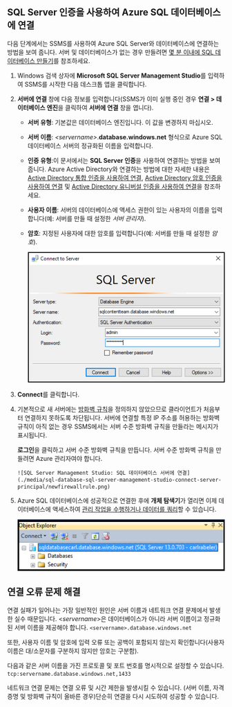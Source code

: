 

## SQL Server 인증을 사용하여 Azure SQL 데이터베이스에 연결
다음 단계에서는 SSMS를 사용하여 Azure SQL Server와 데이터베이스에 연결하는 방법을 보여 줍니다. 서버 및 데이터베이스가 없는 경우 만들려면 [몇 분 이내에 SQL 데이터베이스 만들기](../articles/sql-database/sql-database-get-started.md)를 참조하세요.

1. Windows 검색 상자에 **Microsoft SQL Server Management Studio**를 입력하여 SSMS를 시작한 다음 데스크톱 앱을 클릭합니다.
2. **서버에 연결** 창에 다음 정보를 입력합니다(SSMS가 이미 실행 중인 경우 **연결 > 데이터베이스 엔진**을 클릭하여 **서버에 연결** 창을 엽니다).
   
   * **서버 유형**: 기본값은 데이터베이스 엔진입니다. 이 값을 변경하지 마십시오.
   * **서버 이름**: *&lt;servername>*.**database.windows.net** 형식으로 Azure SQL 데이터베이스 서버의 정규화된 이름을 입력합니다.
   * **인증 유형**:이 문서에서는 **SQL Server 인증**을 사용하여 연결하는 방법을 보여 줍니다. Azure Active Directory와 연결하는 방법에 대한 자세한 내용은 [Active Directory 통합 인증을 사용하여 연결](../articles/sql-database/sql-database-aad-authentication.md#connect-using-active-directory-integrated-authentication), [Active Directory 암호 인증을 사용하여 연결](../articles/sql-database/sql-database-aad-authentication.md#connect-using-active-directory-password-authentication) 및 [Active Directory 유니버설 인증을 사용하여 연결](../articles/sql-database/sql-database-ssms-mfa-authentication.md)을 참조하세요.
   * **사용자 이름**: 서버의 데이터베이스에 액세스 권한이 있는 사용자의 이름을 입력합니다(예: 서버를 만들 때 설정한 *서버 관리자*).
   * **암호**: 지정된 사용자에 대한 암호를 입력합니다(예: 서버를 만들 때 설정한 *암호*).
     
       ![SQL Server Management Studio: SQL 데이터베이스 서버에 연결](./media/sql-database-sql-server-management-studio-connect-server-principal/connect.png)
3. **Connect**를 클릭합니다.
4. 기본적으로 새 서버에는 [방화벽 규칙](../articles/sql-database/sql-database-firewall-configure.md)을 정의하지 않았으므로 클라이언트가 처음부터 연결하지 못하도록 차단됩니다. 서버에 연결할 특정 IP 주소를 허용하는 방화벽 규칙이 아직 없는 경우 SSMS에서는 서버 수준 방화벽 규칙을 만들라는 메시지가 표시됩니다.
   
    **로그인**을 클릭하고 서버 수준 방화벽 규칙을 만듭니다. 서버 수준 방화벽 규칙을 만들려면 Azure 관리자여야 합니다.
   
       ![SQL Server Management Studio: SQL 데이터베이스 서버에 연결](./media/sql-database-sql-server-management-studio-connect-server-principal/newfirewallrule.png)
5. Azure SQL 데이터베이스에 성공적으로 연결한 후에 **개체 탐색기**가 열리면 이제 데이터베이스에 액세스하여 [관리 작업을 수행하거나 데이터를 쿼리](../articles/sql-database/sql-database-manage-azure-ssms.md)할 수 있습니다.
   
     ![새 서버 수준 방화벽](./media/sql-database-sql-server-management-studio-connect-server-principal/connect-server-principal-5.png)

## 연결 오류 문제 해결
연결 실패가 일어나는 가장 일반적인 원인은 서버 이름과 네트워크 연결 문제에서 발생한 실수 때문입니다. <*servername*>은 데이터베이스가 아니라 서버 이름이고 정규화된 서버 이름을 제공해야 합니다. `<servername>.database.windows.net`

또한, 사용자 이름 및 암호에 입력 오류 또는 공백이 포함되지 않는지 확인합니다(사용자 이름은 대/소문자를 구분하지 않지만 암호는 구분함).

다음과 같은 서버 이름을 가진 프로토콜 및 포트 번호를 명시적으로 설정할 수 있습니다. `tcp:servername.database.windows.net,1433`

네트워크 연결 문제는 연결 오류 및 시간 제한을 발생시킬 수 있습니다. (서버 이름, 자격 증명 및 방화벽 규칙이 올바른 경우)단순히 연결을 다시 시도하여 성공할 수 있습니다.

<!---HONumber=AcomDC_0824_2016-->